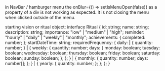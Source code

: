 in NavBar / hamburger menu the onBlur={() => setIsMenuOpen(false)} as a property of a div is not working as expected. It is not closing the menu when clicked outside of the menu.

starting vision or ritual object:
interface Ritual {
id: string;
name: string;
description: string;
importance: "low" | "medium" | "high";
reminder: "hourly" | "daily" | "weekly" | "monthly";
achievements: {
completed: number;
};
startDateTime: string;
requiredFrequency: {
daily:
| {
quantity: number;
}
| {
weekly: {
quantity: number;
days: {
monday: boolean;
tuesday: boolean;
wednesday: boolean;
thursday: boolean;
friday: boolean;
saturday: boolean;
sunday: boolean;
};
};
}
| {
monthly: {
quantity: number;
days: number[];
};
}
| {
yearly: {
quantity: number;
};
};
};
}

